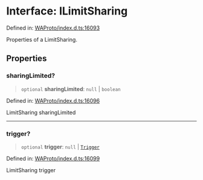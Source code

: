 # Interface: ILimitSharing

Defined in: [WAProto/index.d.ts:16093](https://github.com/Fokusdotid/Baileys/blob/4c54e9ae0a9f37422d51e97c3454891bf06f36e1/WAProto/index.d.ts#L16093)

Properties of a LimitSharing.

## Properties

### sharingLimited?

> `optional` **sharingLimited**: `null` \| `boolean`

Defined in: [WAProto/index.d.ts:16096](https://github.com/Fokusdotid/Baileys/blob/4c54e9ae0a9f37422d51e97c3454891bf06f36e1/WAProto/index.d.ts#L16096)

LimitSharing sharingLimited

***

### trigger?

> `optional` **trigger**: `null` \| [`Trigger`](../namespaces/LimitSharing/enumerations/Trigger.md)

Defined in: [WAProto/index.d.ts:16099](https://github.com/Fokusdotid/Baileys/blob/4c54e9ae0a9f37422d51e97c3454891bf06f36e1/WAProto/index.d.ts#L16099)

LimitSharing trigger

